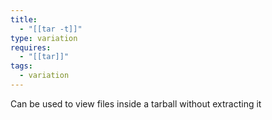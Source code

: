 ```yaml
---
title:
  - "[[tar -t]]"
type: variation
requires:
  - "[[tar]]"
tags:
  - variation
---
```

Can be used to view files inside a tarball without extracting it